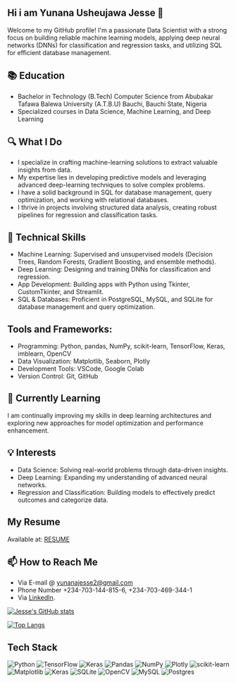 ## Hi i am Yunana Usheujawa Jesse 👋

Welcome to my GitHub profile! I'm a passionate Data Scientist with a strong focus on building reliable machine learning models, applying deep neural networks (DNNs) for classification and regression tasks, and utilizing SQL for efficient database management. 

## 📚 Education
- Bachelor in Technology (B.Tech) Computer Science from Abubakar Tafawa Balewa University (A.T.B.U) Bauchi, Bauchi State, Nigeria
- Specialized courses in Data Science, Machine Learning, and Deep Learning


## 🔍 What I Do
- I specialize in crafting machine-learning solutions to extract valuable insights from data.
- My expertise lies in developing predictive models and leveraging advanced deep-learning techniques to solve complex problems.
- I have a solid background in SQL for database management, query optimization, and working with relational databases.
- I thrive in projects involving structured data analysis, creating robust pipelines for regression and classification tasks.

## 🔧 Technical Skills
- Machine Learning: Supervised and unsupervised models (Decision Trees, Random Forests, Gradient Boosting, and ensemble methods).
- Deep Learning: Designing and training DNNs for classification and regression.
- App Development: Building apps with Python using Tkinter, CustomTkinter, and Streamlit.
- SQL & Databases: Proficient in PostgreSQL, MySQL, and SQLite for database management and query optimization.

## Tools and Frameworks:
- Programming: Python, pandas, NumPy, scikit-learn, TensorFlow, Keras, imblearn, OpenCV
- Data Visualization: Matplotlib, Seaborn, Plotly
- Development Tools: VSCode, Google Colab
- Version Control: Git, GitHub

## 🌱 Currently Learning
I am continually improving my skills in deep learning architectures and exploring new approaches for model optimization and performance enhancement.

## 💡 Interests
- Data Science: Solving real-world problems through data-driven insights.
- Deep Learning: Expanding my understanding of advanced neural networks.
- Regression and Classification: Building models to effectively predict outcomes and categorize data.

## My Resume
Available at: [RESUME](https://drive.google.com/file/d/1-jRhnL99j_EgCReKDBpJH7tbArKfSMFD/view?usp=sharing)

## 📫 How to Reach Me
- Via E-mail @ yunanajesse2@gmail.com
- Phone Number +234-703-144-815-6, +234-703-469-344-1
- Via [LinkedIn](https://www.linkedin.com/in/yunana-usheujawa-jesse-b02a9622a/).

[![Jesse's GitHub stats](https://github-readme-stats.vercel.app/api?username=yunanajesse211)](https://github.com/anuraghazra/github-readme-stats)

[![Top Langs](https://github-readme-stats.vercel.app/api/top-langs/?username=yunanajesse211&layout=donut-vertical)](https://github.com/anuraghazra/github-readme-stats)

## Tech Stack
![Python](https://img.shields.io/badge/python-3670A0?style=for-the-badge&logo=python&logoColor=ffdd54) ![TensorFlow](https://img.shields.io/badge/TensorFlow-%23FF6F00.svg?style=for-the-badge&logo=TensorFlow&logoColor=white) ![Keras](https://img.shields.io/badge/Keras-%23D00000.svg?style=for-the-badge&logo=Keras&logoColor=white) ![Pandas](https://img.shields.io/badge/pandas-%23150458.svg?style=for-the-badge&logo=pandas&logoColor=white) ![NumPy](https://img.shields.io/badge/numpy-%23013243.svg?style=for-the-badge&logo=numpy&logoColor=white) ![Plotly](https://img.shields.io/badge/Plotly-%233F4F75.svg?style=for-the-badge&logo=plotly&logoColor=white) ![scikit-learn](https://img.shields.io/badge/scikit--learn-%23F7931E.svg?style=for-the-badge&logo=scikit-learn&logoColor=white) ![Matplotlib](https://img.shields.io/badge/Matplotlib-%23ffffff.svg?style=for-the-badge&logo=Matplotlib&logoColor=black) ![Keras](https://img.shields.io/badge/Keras-%23D00000.svg?style=for-the-badge&logo=Keras&logoColor=white) 
![SQLite](https://img.shields.io/badge/sqlite-%2307405e.svg?style=for-the-badge&logo=sqlite&logoColor=white) ![OpenCV](https://img.shields.io/badge/opencv-%23white.svg?style=for-the-badge&logo=opencv&logoColor=white) ![MySQL](https://img.shields.io/badge/mysql-4479A1.svg?style=for-the-badge&logo=mysql&logoColor=white) ![Postgres](https://img.shields.io/badge/postgres-%23316192.svg?style=for-the-badge&logo=postgresql&logoColor=white)




